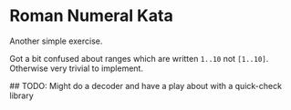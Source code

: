 # Roman Numeral Kata

Another simple exercise.

Got a bit confused about ranges which are written `1..10` not `[1..10]`.
Otherwise very trivial to implement.

## TODO:
Might do a decoder and have a play about with a quick-check library
